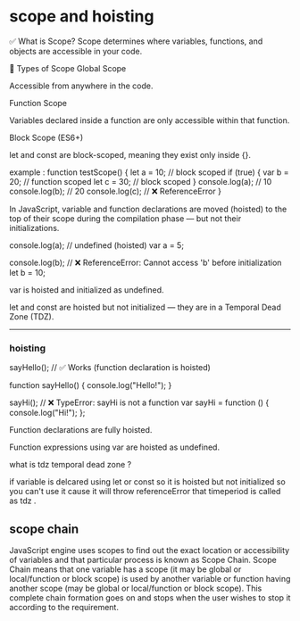 # scope and hoisting

✅ What is Scope?
Scope determines where variables, functions, and objects are accessible in your code.

🔸 Types of Scope
Global Scope

Accessible from anywhere in the code.

Function Scope

Variables declared inside a function are only accessible within that function.

Block Scope (ES6+)

let and const are block-scoped, meaning they exist only inside {}.

example :
function testScope() {
let a = 10; // block scoped
if (true) {
var b = 20; // function scoped
let c = 30; // block scoped
}
console.log(a); // 10
console.log(b); // 20
console.log(c); // ❌ ReferenceError
}

In JavaScript, variable and function declarations are moved (hoisted) to the top of their scope during the compilation phase — but not their initializations.

console.log(a); // undefined (hoisted)
var a = 5;

console.log(b); // ❌ ReferenceError: Cannot access 'b' before initialization
let b = 10;

var is hoisted and initialized as undefined.

let and const are hoisted but not initialized — they are in a Temporal Dead Zone (TDZ).

---

### hoisting

sayHello(); // ✅ Works (function declaration is hoisted)

function sayHello() {
console.log("Hello!");
}

sayHi(); // ❌ TypeError: sayHi is not a function
var sayHi = function () {
console.log("Hi!");
};

Function declarations are fully hoisted.

Function expressions using var are hoisted as undefined.

what is tdz temporal dead zone ?

if variable is delcared using let or const so it is hoisted but not initialized so you can't use it cause it will throw referenceError
that timeperiod is called as tdz .

## scope chain

JavaScript engine uses scopes to find out the exact location or accessibility of variables and that particular process is known as Scope Chain.
Scope Chain means that one variable has a scope (it may be global or local/function or block scope) is used by another variable or function having another scope (may be global or local/function or block scope).
This complete chain formation goes on and stops when the user wishes to stop it according to the requirement.
